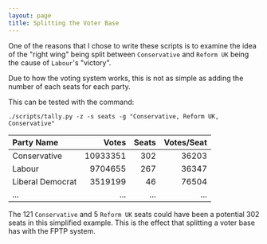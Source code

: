 ```yaml
---
layout: page
title: Splitting the Voter Base
---
```


One of the reasons that I chose to write these scripts is to examine the idea
of the "right wing" being split between `Conservative` and `Reform UK` being
the cause of `Labour`'s "victory".

Due to how the voting system works, this is not as simple as adding the number
of each seats for each party.

This can be tested with the command:

`./scripts/tally.py -z -s seats -g "Conservative, Reform UK, Conservative"`

Party Name                                     | Votes    | Seats | Votes/Seat
:----------------------------------------------|---------:|------:|----------:
Conservative                                   | 10933351 |   302 |      36203
Labour                                         |  9704655 |   267 |      36347
Liberal Democrat                               |  3519199 |    46 |      76504
... | ... | ... | ...

The 121 `Conservative` and 5 `Reform UK` seats could have been a potential 302
seats in this simplified example. This is the effect that splitting a voter
base has with the FPTP system.
